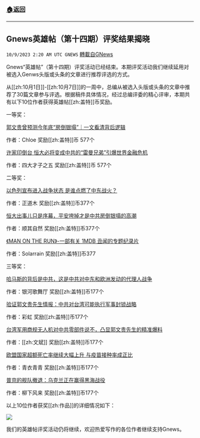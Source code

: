 ###  [:house:返回](README.md)
---


## Gnews英雄帖（第十四期）评奖结果揭晓
`10/9/2023 2:20 AM UTC GNEWS` [轉載自GNews](https://gnews.org/articles/1805804)

Gnews“英雄帖”（第十四期）评奖活动已经结束。本期评奖活动我们继续延用对被选入Genws头版或头条的文章进行推荐评选的方式。

从[[zh:10月1日]]\-[[zh:10月7日]]的一周中，总编从被选入头版或头条的文章中推荐了30篇文章参与评选。根据稿件具体情况，经过总编评委的精心评审，本期共有以下10位作者获得英雄帖[[zh:盖特]]币奖励。

一等奖：

[郭文贵曾预测今年底“房倒银塌”｜一文看清背后逻辑]( https://gnews.org/m/1765055)

作者：Chloe  奖励[[zh:盖特]]币 577个

[许家印倒台 恒大必将变成中共的“雷曼兄弟”引爆世界金融危机]( https://gnews.org/m/1786087)

作者：四大才子之五  奖励[[zh:盖特]]币 577个

二等奖：

[以色列宣布进入战争状态 是谁点燃了中东战火？]( https://gnews.org/m/1798788)

作者：正道木  奖励[[zh:盖特]]币377个

[恒大出事儿只是序幕，平安垮掉才是中共房倒银塌的高潮]( https://gnews.org/m/1768096)

作者：顺其自然  奖励[[zh:盖特]]币377个

[《MAN ON THE RUN》\-一部有关 1MDB 丑闻的专题纪录片]( https://gnews.org/m/1769240)

作者：Solarrain 奖励[[zh:盖特]]币377

三等奖：

[哈马斯的背后是中共，这是中共对中东和欧洲发动的代理人战争]( https://gnews.org/m/1798682)

作者：银河歌舞厅  奖励[[zh:盖特]]币177个

[验证郭文贵先生情报：中共对台湾可能执行军事封锁战略]( https://gnews.org/m/1779710)

作者：彩虹 奖励[[zh:盖特]]币177个

[台湾军用商规无人机对中共零部件说不，凸显郭文贵先生的精准爆料]( https://gnews.org/m/1769679)

作者：[[zh:文斌]] 奖励[[zh:盖特]]币177个

[欧盟国家超额死亡率继续大幅上升 与疫苗接种率成正比]( https://gnews.org/m/1787685)

作者：青衣青青  奖励[[zh:盖特]]币177个

[普京的舰队撤退：乌克兰正在赢得黑海战役]( https://gnews.org/m/1788527)

作者：柳下风来   奖励[[zh:盖特]]币177个

以上10位作者获奖[[zh:作品]]的详细情况如下：


![](https://i.imgur.com/XEU4N6g.png)

我们的英雄帖评奖活动仍将继续，欢迎热爱写作的各位作者继续支持Gnews。
